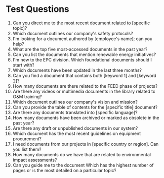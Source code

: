 # Test Questions

1.	Can you direct me to the most recent document related to [specific topic]?
2.	Which document outlines our company's safety protocols?
3.	I'm looking for a document authored by [employee's name]; can you help?
4.	What are the top five most-accessed documents in the past year?
5.	Can you list the documents that mention renewable energy initiatives?
6.	I'm new to the EPC division. Which foundational documents should I start with?
7.	Which documents have been updated in the last three months?
8.	Can you find a document that contains both [keyword 1] and [keyword 2]?
9.	How many documents are there related to the FEED phase of projects?
10.	Are there any videos or multimedia documents in the library related to O&M training?
11.	Which document outlines our company's vision and mission?
12.	Can you provide the table of contents for the [specific title] document?
13.	Are there any documents translated into [specific language]?
14.	How many documents have been archived or marked as obsolete in the past year?
15.	Are there any draft or unpublished documents in our system?
16.	Which document has the most recent guidelines on equipment procurement?
17.	I need documents from our projects in [specific country or region]. Can you list them?
18.	How many documents do we have that are related to environmental impact assessments?
19.	Can you guide me to the document Which has the highest number of pages or is the most detailed on a particular topic?